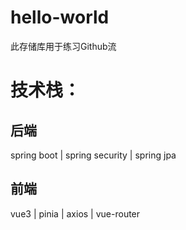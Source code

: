 # hello-world
此存储库用于练习Github流

# 技术栈：

## 后端
spring boot | spring security | spring jpa

## 前端
vue3 | pinia | axios | vue-router
